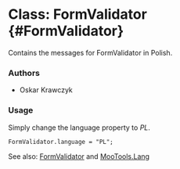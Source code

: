 Class: FormValidator {#FormValidator}
=====================================

Contains the messages for FormValidator in Polish.

### Authors

* Oskar Krawczyk

### Usage

Simply change the language property to *PL*.

	FormValidator.language = "PL";

See also: [FormValidator][] and [MooTools.Lang][]

[FormValidator]: http://www.mootools.net/more/docs/Forms/FormValidator#FormValidator
[MooTools.Lang]: http://www.mootools.net/more/docs/Core/MooTools.Lang